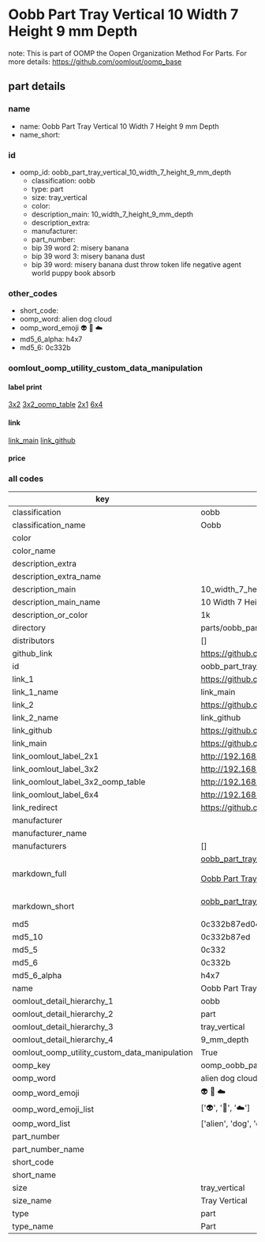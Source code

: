 # Oobb Part Tray Vertical 10 Width 7 Height 9 mm Depth  

note: This is part of OOMP the Oopen Organization Method For Parts. For more details: https://github.com/oomlout/oomp_base

##  part details
  







### name
* name: Oobb Part Tray Vertical 10 Width 7 Height 9 mm Depth
* name_short: 
### id
* oomp_id: oobb_part_tray_vertical_10_width_7_height_9_mm_depth
  * classification: oobb
  * type: part
  * size: tray_vertical
  * color: 
  * description_main: 10_width_7_height_9_mm_depth
  * description_extra: 
  * manufacturer: 
  * part_number: 
  * bip 39 word 2: misery banana
  * bip 39 word 3: misery banana dust
  * bip 39 word: misery banana dust throw token life negative agent world puppy book absorb

### other_codes
* short_code: 
* oomp_word: alien dog cloud
* oomp_word_emoji :alien: :dog: :cloud:
* md5_6_alpha: h4x7
* md5_6: 0c332b






### oomlout_oomp_utility_custom_data_manipulation
#### label print
[3x2](http://192.168.1.245:1112/?label=oomp%20h4x7)
[3x2_oomp_table](http://192.168.1.108:1112/?label=oomp%20h4x7)
[2x1](http://192.168.1.242:1112/?label=oomp%20h4x7)
[6x4](http://192.168.1.55:1112/?label=oomp%20h4x7)    

#### link

[link_main](https://github.com/oomlout/oomlout_oomp_version_1_messy/tree/main/parts/oobb_part_tray_vertical_10_width_7_height_9_mm_depth) [link_github](https://github.com/oomlout/oomlout_oomp_version_1_messy/tree/main/parts/oobb_part_tray_vertical_10_width_7_height_9_mm_depth)                             

#### price







### all codes 
| key | value |  
| --- | --- |  
| classification | oobb |  
| classification_name | Oobb |  
| color |  |  
| color_name |  |  
| description_extra |  |  
| description_extra_name |  |  
| description_main | 10_width_7_height_9_mm_depth |  
| description_main_name | 10 Width 7 Height 9 mm Depth |  
| description_or_color | 1k |  
| directory | parts/oobb_part_tray_vertical_10_width_7_height_9_mm_depth |  
| distributors | [] |  
| github_link | https://github.com/oomlout/oomlout_oomp_part_src/tree/main/parts/oobb_part_tray_vertical_10_width_7_height_9_mm_depth |  
| id | oobb_part_tray_vertical_10_width_7_height_9_mm_depth |  
| link_1 | https://github.com/oomlout/oomlout_oomp_version_1_messy/tree/main/parts/oobb_part_tray_vertical_10_width_7_height_9_mm_depth |  
| link_1_name | link_main |  
| link_2 | https://github.com/oomlout/oomlout_oomp_version_1_messy/tree/main/parts/oobb_part_tray_vertical_10_width_7_height_9_mm_depth |  
| link_2_name | link_github |  
| link_github | https://github.com/oomlout/oomlout_oomp_version_1_messy/tree/main/parts/oobb_part_tray_vertical_10_width_7_height_9_mm_depth |  
| link_main | https://github.com/oomlout/oomlout_oomp_version_1_messy/tree/main/parts/oobb_part_tray_vertical_10_width_7_height_9_mm_depth |  
| link_oomlout_label_2x1 | http://192.168.1.242:1112/?label=oomp%20h4x7 |  
| link_oomlout_label_3x2 | http://192.168.1.245:1112/?label=oomp%20h4x7 |  
| link_oomlout_label_3x2_oomp_table | http://192.168.1.108:1112/?label=oomp%20h4x7 |  
| link_oomlout_label_6x4 | http://192.168.1.55:1112/?label=oomp%20h4x7 |  
| link_redirect | https://github.com/oomlout/oomlout_oomp_version_1_messy/tree/main/parts/oobb_part_tray_vertical_10_width_7_height_9_mm_depth |  
| manufacturer |  |  
| manufacturer_name |  |  
| manufacturers | [] |  
| markdown_full | [oobb_part_tray_vertical_10_width_7_height_9_mm_depth](none)<br>[](none)<br>[Oobb Part Tray Vertical 10 Width 7 Height 9 Mm Depth](none)<br><br> |  
| markdown_short | [oobb_part_tray_vertical_10_width_7_height_9_mm_depth](none)<br><br> |  
| md5 | 0c332b87ed04f27e0571fe1488848c6d |  
| md5_10 | 0c332b87ed |  
| md5_5 | 0c332 |  
| md5_6 | 0c332b |  
| md5_6_alpha | h4x7 |  
| name | Oobb Part Tray Vertical 10 Width 7 Height 9 mm Depth |  
| oomlout_detail_hierarchy_1 | oobb |  
| oomlout_detail_hierarchy_2 | part |  
| oomlout_detail_hierarchy_3 | tray_vertical |  
| oomlout_detail_hierarchy_4 | 9_mm_depth |  
| oomlout_oomp_utility_custom_data_manipulation | True |  
| oomp_key | oomp_oobb_part_tray_vertical_10_width_7_height_9_mm_depth |  
| oomp_word | alien dog cloud |  
| oomp_word_emoji | :alien: :dog: :cloud: |  
| oomp_word_emoji_list | [':alien:', ':dog:', ':cloud:'] |  
| oomp_word_list | ['alien', 'dog', 'cloud'] |  
| part_number |  |  
| part_number_name |  |  
| short_code |  |  
| short_name |  |  
| size | tray_vertical |  
| size_name | Tray Vertical |  
| type | part |  
| type_name | Part |  
